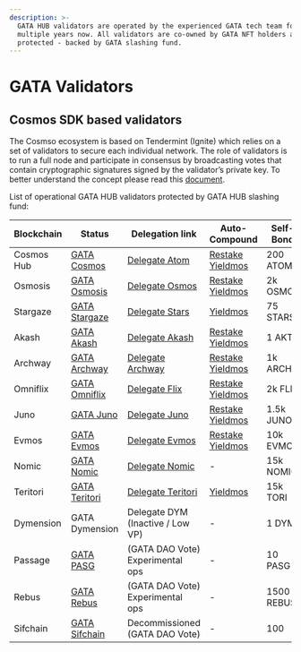 ```yaml
---
description: >-
  GATA HUB validators are operated by the experienced GATA tech team for
  multiple years now. All validators are co-owned by GATA NFT holders and slash
  protected - backed by GATA slashing fund.
---
```


# GATA Validators

## Cosmos SDK based validators

The Cosmso ecosystem is based on Tendermint (Ignite) which relies on a set of validators to secure each individual network. The role of validators is to run a full node and participate in consensus by broadcasting votes that contain cryptographic signatures signed by the validator’s private key. To better understand the concept please read this [document](https://medium.com/the-cosmos-guardian/proof-of-stake-on-cosmos-network-explained-to-my-dog-f7367297e5ae).

List of operational GATA HUB validators protected by GATA HUB slashing fund:

<table><thead><tr><th width="144">Blockchain</th><th width="163">Status</th><th width="173">Delegation link</th><th width="107">Auto-Compound</th><th width="130">Self-Bond</th><th width="129">Commission</th></tr></thead><tbody><tr><td>Cosmos Hub</td><td><a href="https://www.mintscan.io/cosmos/validators/cosmosvaloper10unx6s0cdqntvrumd5hs07rgd5ytcztqh8etw6">GATA Cosmos</a></td><td><a href="https://wallet.keplr.app/chains/cosmos-hub?modal=validator&#x26;chain=cosmoshub-4&#x26;validator_address=cosmosvaloper10unx6s0cdqntvrumd5hs07rgd5ytcztqh8etw6&#x26;referral=true">Delegate Atom</a></td><td><a href="https://restake.app/cosmoshub/cosmosvaloper10unx6s0cdqntvrumd5hs07rgd5ytcztqh8etw6">Restake</a><br><a href="https://www.yieldmos.com/v/gata-dao/">Yieldmos</a></td><td>200 ATOM</td><td>3%</td></tr><tr><td>Osmosis</td><td><a href="https://www.mintscan.io/osmosis/validators/osmovaloper1d5ada26tcd24wltfakqkkdu3656k6n4chnyz8h">GATA Osmosis</a></td><td><a href="https://wallet.keplr.app/chains/osmosis?modal=validator&#x26;chain=osmosis-1&#x26;validator_address=osmovaloper1d5ada26tcd24wltfakqkkdu3656k6n4chnyz8h&#x26;referral=true">Delegate Osmos</a></td><td><a href="https://restake.app/osmosis/osmovaloper1d5ada26tcd24wltfakqkkdu3656k6n4chnyz8h">Restake</a><br><a href="https://www.yieldmos.com/v/gata-dao/">Yieldmos</a></td><td>2k OSMO</td><td>5%</td></tr><tr><td>Stargaze</td><td><a href="https://www.mintscan.io/stargaze/validators/starsvaloper1pn9m649n2ugeyw4a7lj4vdtm76f7ptlp0sqxhz">GATA Stargaze</a></td><td><a href="https://wallet.keplr.app/chains/stargaze?modal=validator&#x26;chain=stargaze-1&#x26;validator_address=starsvaloper1pn9m649n2ugeyw4a7lj4vdtm76f7ptlp0sqxhz&#x26;referral=true">Delegate Stars</a></td><td><a href="https://www.yieldmos.com/v/gata-dao/">Yieldmos</a></td><td>75 STARS</td><td>5%</td></tr><tr><td>Akash</td><td><a href="https://dev.mintscan.io/akash/validators/akashvaloper1jr62umvv72q233e2ew8fkaf0x9yhzfqef42kak">GATA Akash</a></td><td><a href="https://wallet.keplr.app/chains/akash?modal=validator&#x26;chain=akashnet-2&#x26;validator_address=akashvaloper1jr62umvv72q233e2ew8fkaf0x9yhzfqef42kak&#x26;referral=true">Delegate Akash</a></td><td><a href="https://www.yieldmos.com/strategies/akt-staking-rewards">Restake</a><br><a href="https://www.yieldmos.com/v/gata-dao/">Yieldmos</a></td><td>1 AKT</td><td>5%</td></tr><tr><td>Archway</td><td><a href="https://www.mintscan.io/archway/validators/archwayvaloper1mj2muyc2el7z9l243thhj3crhzzn2ds4tsr7ar">GATA Archway</a></td><td><a href="https://connect.archway.io/staking">Delegate Archway</a></td><td><a href="https://www.yieldmos.com/strategies/arch-staking-rewards">Restake</a><br><a href="https://www.yieldmos.com/v/gata-dao/">Yieldmos</a></td><td>1k ARCH</td><td>5%</td></tr><tr><td>Omniflix</td><td><a href="https://www.mintscan.io/omniflix/validators/omniflixvaloper1ffk54ch6x8xz8dztyp64j25v7lc3mrsylkjgqj">GATA Omniflix</a></td><td><a href="https://wallet.keplr.app/chains/omniflix?modal=validator&#x26;chain=omniflixhub-1&#x26;validator_address=omniflixvaloper1ffk54ch6x8xz8dztyp64j25v7lc3mrsylkjgqj&#x26;referral=true">Delegate Flix</a></td><td><a href="https://restake.app/omniflixhub/omniflixvaloper1ffk54ch6x8xz8dztyp64j25v7lc3mrsylkjgqj">Restake</a><br><a href="https://www.yieldmos.com/v/gata-dao/">Yieldmos</a></td><td>2k FLIX</td><td>5%</td></tr><tr><td>Juno</td><td><a href="https://www.mintscan.io/evmos/validators/evmosvaloper1w9m6p7ctu4gkdsr8plle997h25rzsa96xlzfat">GATA Juno</a></td><td><a href="https://wallet.keplr.app/chains/juno?modal=validator&#x26;chain=juno-1&#x26;validator_address=junovaloper1yeaw3dv6jk3hr290l2tsew7rr2vjykynme37s2&#x26;referral=true">Delegate Juno</a></td><td><a href="https://restake.app/juno/junovaloper1yeaw3dv6jk3hr290l2tsew7rr2vjykynme37s2">Restake</a><br><a href="https://www.yieldmos.com/v/gata-dao/">Yieldmos</a></td><td>1.5k JUNO</td><td>5%</td></tr><tr><td>Evmos</td><td><a href="https://www.mintscan.io/evmos/validators/evmosvaloper1w9m6p7ctu4gkdsr8plle997h25rzsa96xlzfat">GATA Evmos</a></td><td><a href="https://wallet.keplr.app/chains/evmos?modal=validator&#x26;chain=evmos_9001-2&#x26;validator_address=evmosvaloper1w9m6p7ctu4gkdsr8plle997h25rzsa96xlzfat&#x26;referral=true">Delegate Evmos</a></td><td><a href="https://restake.app/evmos/evmosvaloper1w9m6p7ctu4gkdsr8plle997h25rzsa96xlzfat">Restake</a><br><a href="https://www.yieldmos.com/v/gata-dao/">Yieldmos</a></td><td>10k EVMOS</td><td>5%</td></tr><tr><td>Nomic</td><td><a href="https://app.nomic.io/">GATA Nomic</a></td><td><a href="https://app.nomic.io/">Delegate Nomic</a></td><td>-</td><td>15k NOMIC</td><td>5%</td></tr><tr><td>Teritori</td><td><a href="https://teritori.explorers.guru/validator/torivaloper1dyduggaqthztgm8tnk59flkeu3l3qvpzhhd6hn">GATA Teritori</a></td><td><a href="https://restake.app/teritori/torivaloper1dyduggaqthztgm8tnk59flkeu3l3qvpzhhd6hn/stake">Delegate Teritori </a></td><td><a href="https://www.yieldmos.com/v/gata-dao/">Yieldmos</a></td><td>15k TORI</td><td>5%</td></tr><tr><td>Dymension</td><td>GATA Dymension</td><td>Delegate DYM<br>(Inactive / Low VP)</td><td>-</td><td>1 DYM</td><td>5%</td></tr><tr><td>Passage</td><td><a href="https://www.mintscan.io/passage/validators/pasgvaloper17axwjxcdgmeygx2mfndkqhamsnx5q48xv6zxxv">GATA <br>PASG</a></td><td> (GATA DAO Vote)<br>Experimental ops</td><td>-</td><td>10 PASG</td><td>5%</td></tr><tr><td>Rebus </td><td><a href="https://rebus.explorers.guru/validator/rebusvaloper1v9z8pjfgjvuj4ar97h692scm88mvwks5plmvvq">GATA Rebus</a></td><td>(GATA DAO Vote)<br>Experimental ops</td><td>-</td><td>1500 REBUS</td><td>5%</td></tr><tr><td>Sifchain</td><td><a href="https://www.mintscan.io/sifchain/validators/sifvaloper1u453cen62m939v548nfql54zl886a9zy7ggzqq">GATA Sifchain</a></td><td>Decommissioned (GATA DAO Vote)</td><td>-</td><td>100 </td><td>5%</td></tr></tbody></table>

##
